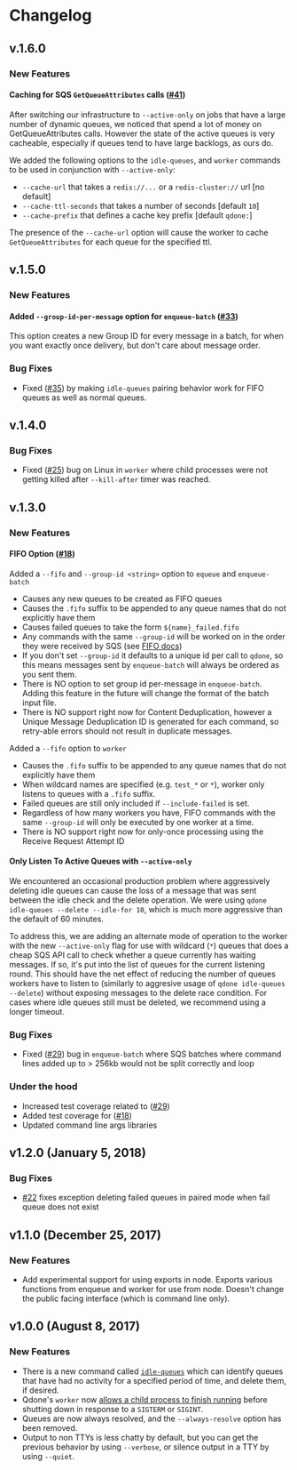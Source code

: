 # Changelog

v.1.6.0
-------

### New Features

#### Caching for SQS `GetQueueAttributes` calls ([#41](https://github.com/suredone/qdone/issues/41))

After switching our infrastructure to `--active-only` on jobs that have a large number of dynamic queues, we noticed that spend a lot of money on GetQueueAttributes calls. However the state of the active queues is very cacheable, especially if queues tend to have large backlogs, as ours do.

We added the following options to the `idle-queues`, and `worker` commands to be used in conjunction with `--active-only`:

- `--cache-url` that takes a `redis://...` or a `redis-cluster://` url [no default]
- `--cache-ttl-seconds` that takes a number of seconds [default `10`]
- `--cache-prefix` that defines a cache key prefix [default `qdone:`]

The presence of the `--cache-url` option will cause the worker to cache `GetQueueAttributes` for each queue for the specified ttl.


v.1.5.0
-------

### New Features

#### Added `--group-id-per-message` option for `enqueue-batch` ([#33](https://github.com/suredone/qdone/issues/33))

This option creates a new Group ID for every message in a batch, for when you want exactly once delivery, but don't care about message order.

### Bug Fixes

- Fixed ([#35](https://github.com/suredone/qdone/issues/35)) by making `idle-queues` pairing behavior work for FIFO queues as well as normal queues.


v.1.4.0
-------

### Bug Fixes

- Fixed ([#25](https://github.com/suredone/qdone/issues/25)) bug on Linux in `worker` where child processes were not getting killed after `--kill-after` timer was reached.


v.1.3.0
-------

### New Features

#### FIFO Option ([#18](https://github.com/suredone/qdone/issues/18))

Added a `--fifo` and `--group-id <string>` option to `equeue` and `enqueue-batch`
- Causes any new queues to be created as FIFO queues
- Causes the `.fifo` suffix to be appended to any queue names that do not explicitly have them
- Causes failed queues to take the form `${name}_failed.fifo`
- Any commands with the same `--group-id` will be worked on in the order they were received by SQS (see [FIFO docs](https://docs.aws.amazon.com/AWSSimpleQueueService/latest/SQSDeveloperGuide/FIFO-queues.html))
- If you don't set `--group-id` it defaults to a unique id per call to `qdone`, so this means messages sent by `enqueue-batch` will always be ordered as you sent them.
- There is NO option to set group id per-message in `enqueue-batch`. Adding this feature in the future will change the format of the batch input file.
- There is NO support right now for Content Deduplication, however a Unique Message Deduplication ID is generated for each command, so retry-able errors should not result in duplicate messages.

Added a `--fifo` option to `worker`
- Causes the `.fifo` suffix to be appended to any queue names that do not explicitly have them
- When wildcard names are specified (e.g. `test_*` or `*`), worker only listens to queues with a `.fifo` suffix.
- Failed queues are still only included if `--include-failed` is set.
- Regardless of how many workers you have, FIFO commands with the same `--group-id` will only be executed by one worker at a time.
- There is NO support right now for only-once processing using the Receive Request Attempt ID

#### Only Listen To Active Queues with `--active-only`

We encountered an occasional production problem where aggressively deleting idle queues can cause the loss of a message that was sent between the idle check and the delete operation. We were using `qdone idle-queues --delete --idle-for 10`, which is much more aggressive than the default of 60 minutes.

To address this, we are adding an alternate mode of operation to the worker with the new `--active-only` flag for use with wildcard (`*`) queues that does a cheap SQS API call to check whether a queue currently has waiting messages. If so, it's put into the list of queues for the current listening round. This should have the net effect of reducing the number of queues workers have to listen to (similarly to aggresive usage of `qdone idle-queues --delete`) without exposing messages to the delete race condition. For cases where idle queues still must be deleted, we recommend using a longer timeout.

### Bug Fixes

- Fixed ([#29](https://github.com/suredone/qdone/issues/29)) bug in `enqueue-batch` where SQS batches where command lines added up to > 256kb would not be split correctly and loop

### Under the hood

- Increased test coverage related to ([#29](https://github.com/suredone/qdone/issues/29))
- Added test coverage for ([#18](https://github.com/suredone/qdone/issues/18))
- Updated command line args libraries


v1.2.0 (January 5, 2018)
---------------------------

### Bug Fixes

- [#22](https://github.com/suredone/qdone/issues/22) fixes exception deleting failed queues in paired mode when fail queue does not exist


v1.1.0 (December 25, 2017)
-----------------------------

### New Features

- Add experimental support for using exports in node. Exports various functions from enqueue and worker for use from node. Doesn't change the public facing interface (which is command line only).


v1.0.0 (August 8, 2017)
--------------------------

### New Features

- There is a new command called [`idle-queues`](https://github.com/suredone/qdone#idle-queues-usage) which can identify queues that have had no activity for a specified period of time, and delete them, if desired.
- Qdone's `worker` now [allows a child process to finish running](https://github.com/suredone/qdone#shutdown-behavior) before shutting down in response to a `SIGTERM` or `SIGINT`.
- Queues are now always resolved, and the `--always-resolve` option has been removed.
- Output to non TTYs is less chatty by default, but you can get the previous behavior by using `--verbose`, or silence output in a TTY by using `--quiet`.
